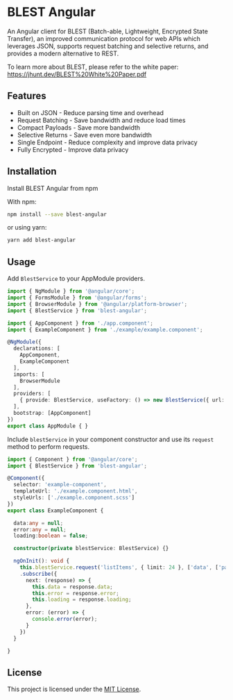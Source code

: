 # BLEST Angular

An Angular client for BLEST (Batch-able, Lightweight, Encrypted State Transfer), an improved communication protocol for web APIs which leverages JSON, supports request batching and selective returns, and provides a modern alternative to REST.

To learn more about BLEST, please refer to the white paper: https://jhunt.dev/BLEST%20White%20Paper.pdf

## Features

- Built on JSON - Reduce parsing time and overhead
- Request Batching - Save bandwidth and reduce load times
- Compact Payloads - Save more bandwidth
- Selective Returns - Save even more bandwidth
- Single Endpoint - Reduce complexity and improve data privacy
- Fully Encrypted - Improve data privacy

## Installation

Install BLEST Angular from npm

With npm:
```bash
npm install --save blest-angular
```
or using yarn:
```bash
yarn add blest-angular
```

## Usage

Add `BlestService` to your AppModule providers.

```typescript
import { NgModule } from '@angular/core';
import { FormsModule } from '@angular/forms';
import { BrowserModule } from '@angular/platform-browser';
import { BlestService } from 'blest-angular';

import { AppComponent } from './app.component';
import { ExampleComponent } from './example/example.component';

@NgModule({
  declarations: [
    AppComponent,
    ExampleComponent
  ],
  imports: [
    BrowserModule
  ],
  providers: [
    { provide: BlestService, useFactory: () => new BlestService({ url: 'http://localhost:8080', headers: { 'Authorization': 'Bearer token' } }) },
  ],
  bootstrap: [AppComponent]
})
export class AppModule { }
```

Include `blestService` in your component constructor and use its `request` method to perform requests.

```typescript
import { Component } from '@angular/core';
import { BlestService } from 'blest-angular';

@Component({
  selector: 'example-component',
  templateUrl: './example.component.html',
  styleUrls: ['./example.component.scss']
})
export class ExampleComponent {

  data:any = null;
  error:any = null;
  loading:boolean = false;

  constructor(private blestService: BlestService) {}

  ngOnInit(): void {
    this.blestService.request('listItems', { limit: 24 }, ['data', ['pageInfo', ['endCursor', 'hasNextPage']]])
    .subscribe({
      next: (response) => {
        this.data = response.data;
        this.error = response.error;
        this.loading = response.loading;
      },
      error: (error) => {
        console.error(error);
      }
    })
  }

}
```

## License

This project is licensed under the [MIT License](LICENSE).